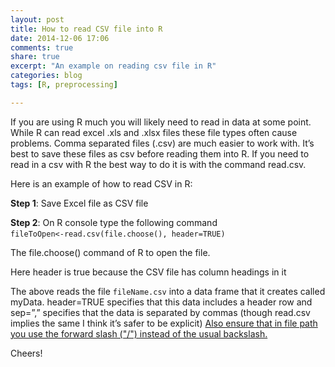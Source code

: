 ```yaml
---
layout: post
title: How to read CSV file into R
date: 2014-12-06 17:06
comments: true
share: true
excerpt: "An example on reading csv file in R"
categories: blog
tags: [R, preprocessing]

---
```

If you are using R much you will likely need to read in data at some point. While R can read excel .xls and .xlsx files these file types often cause problems. Comma separated files (.csv) are much easier to work with. It’s best to save these files as csv before reading them into R. If you need to read in a csv with R the best way to do it is with the command read.csv. 

Here is an example of how to read CSV in R: 

<b>Step 1</b>: Save Excel file as CSV file

<b>Step 2</b>: On R console type the following command <code> fileToOpen&lt;-read.csv(file.choose(), header=TRUE)</code> 

The file.choose() command of R to open the file.

Here header is true because the CSV file has column headings in it

The above reads the file <code>fileName.csv</code> into a data frame that it creates called myData. header=TRUE specifies that this data includes a header row and sep=”,” specifies that the data is separated by commas (though read.csv implies the same I think it’s safer to be explicit) <span style="text-decoration:underline;">Also ensure that in file path you use the forward slash ("/") instead of the usual backslash.</span>

Cheers!